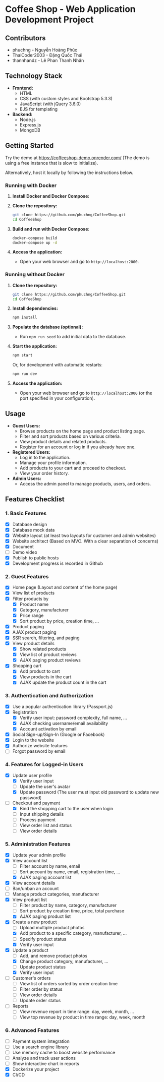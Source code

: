 # Coffee Shop - Web Application Development Project

## Contributors

-   phuchng - Nguyễn Hoàng Phúc
-   ThaiCoder2003 - Đặng Quốc Thái
-   thannhandz - Lê Phan Thanh Nhân

## Technology Stack

-   **Frontend:**
    -   HTML
    -   CSS (with custom styles and Bootstrap 5.3.3)
    -   JavaScript (with jQuery 3.6.0)
    -   EJS for templating
-   **Backend:**
    -   Node.js
    -   Express.js
    -   MongoDB

## Getting Started

Try the demo at https://coffeeshop-demo.onrender.com/ (The demo is using a free instance that is slow to initialize).

Alternatively, host it locally by following the instructions below.

### Running with Docker

1. **Install Docker and Docker Compose:**

2. **Clone the repository:**

    ```bash
    git clone https://github.com/phuchng/CoffeeShop.git
    cd CoffeeShop
    ```

3. **Build and run with Docker Compose:**

    ```bash
    docker-compose build
    docker-compose up -d
    ```

4. **Access the application:**
    -   Open your web browser and go to `http://localhost:2000`.

### Running without Docker

1. **Clone the repository:**

    ```bash
    git clone https://github.com/phuchng/CoffeeShop.git
    cd CoffeeShop
    ```

2. **Install dependencies:**

    ```bash
    npm install
    ```

3. **Populate the database (optional):**
    -   Run `npm run seed` to add initial data to the database.

4. **Start the application:**

    ```bash
    npm start
    ```

    Or, for development with automatic restarts:

    ```bash
    npm run dev
    ```

6. **Access the application:**
    -   Open your web browser and go to `http://localhost:2000` (or the port specified in your configuration).


## Usage

-   **Guest Users:**
    -   Browse products on the home page and product listing page.
    -   Filter and sort products based on various criteria.
    -   View product details and related products.
    -   Register for an account or log in if you already have one.
-   **Registered Users:**
    -   Log in to the application.
    -   Manage your profile information.
    -   Add products to your cart and proceed to checkout.
    -   View your order history.
-   **Admin Users:**
    -   Access the admin panel to manage products, users, and orders.

## Features Checklist

### 1. Basic Features

-   [x] Database design
-   [x] Database mock data
-   [x] Website layout (at least two layouts for customer and admin websites)
-   [x] Website architect (Based on MVC. With a clear separation of concerns)
-   [x] Document
-   [ ] Demo video
-   [x] Publish to public hosts
-   [x] Development progress is recorded in Github

### 2. Guest Features

-   [x] Home page (Layout and content of the home page)
-   [x] View list of products
-   [x] Filter products by
    -   [x] Product name
    -   [x] Category, manufacturer
    -   [x] Price range
    -   [x] Sort product by price, creation time, ...
-   [x] Product paging
-   [x] AJAX product paging
-   [x] SSR search, filtering, and paging
-   [x] View product details
    -   [x] Show related products
    -   [x] View list of product reviews
    -   [x] AJAX paging product reviews
-   [x] Shopping cart
    -   [x] Add product to cart
    -   [x] View products in the cart
    -   [x] AJAX update the product count in the cart
    
### 3. Authentication and Authorization

-   [x] Use a popular authentication library (Passport.js)
-   [x] Registration
    -   [x] Verify user input: password complexity, full name, ...
    -   [x] AJAX checking username/email availability
    -   [x] Account activation by email
-   [x] Social Sign-up/Sign-In (Google or Facebook)
-   [x] Login to the website
-   [x] Authorize website features
-   [ ] Forgot password by email

### 4. Features for Logged-in Users

-   [x] Update user profile
    -   [x] Verify user input
    -   [ ] Update the user's avatar
    -   [x] Update password (The user must input old password to update new password)
-   [ ] Checkout and payment
    -   [x] Bind the shopping cart to the user when login
    -   [ ] Input shipping details
    -   [ ] Process payment
    -   [ ] View order list and status
    -   [ ] View order details

### 5. Administration Features

-   [x] Update your admin profile
-   [x] View account list
    -   [ ] Filter account by name, email
    -   [ ] Sort account by name, email, registration time, ...
    -   [x] AJAX paging account list
-   [x] View account details
-   [ ] Ban/unban an account
-   [ ] Manage product categories, manufacturer
-   [x] View product list
    -   [ ] Filter product by name, category, manufacturer
    -   [ ] Sort product by creation time, price, total purchase
    -   [x] AJAX paging product list
-   [x] Create a new product
    -   [ ] Upload multiple product photos
    -   [x] Add product to a specific category, manufacturer, ...
    -   [ ] Specify product status
    -   [x] Verify user input
-   [x] Update a product
    -   [ ] Add, and remove product photos
    -   [x] Change product category, manufacturer, ...
    -   [ ] Update product status
    -   [x] Verify user input
-   [ ] Customer's orders
    -   [ ] View list of orders sorted by order creation time
    -   [ ] Filter order by status
    -   [ ] View order details
    -   [ ] Update order status
-   [ ] Reports
    -   [ ] View revenue report in time range: day, week, month, ...
    -   [ ] View top revenue by product in time range: day, week, month

### 6. Advanced Features

-   [ ] Payment system integration
-   [ ] Use a search engine library
-   [ ] Use memory cache to boost website performance
-   [ ] Analyze and track user actions
-   [ ] Show interactive chart in reports
-   [x] Dockerize your project
-   [x] CI/CD